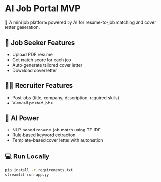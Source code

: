 # AI Job Portal MVP

🚀 A mini job platform powered by AI for resume-to-job matching and cover letter generation.

## 👤 Job Seeker Features
- Upload PDF resume
- Get match score for each job
- Auto-generate tailored cover letter
- Download cover letter

## 🧑‍💼 Recruiter Features
- Post jobs (title, company, description, required skills)
- View all posted jobs

## 🧠 AI Power
- NLP-based resume-job match using TF-IDF
- Rule-based keyword extraction
- Template-based cover letter with automation

## 💻 Run Locally
```bash
pip install -r requirements.txt
streamlit run app.py
